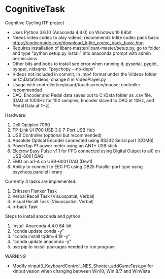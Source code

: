 # CognitiveTask
 Cognitive Cycling ITF project

* Uses Python 3.6.10 (Anaconda 4.4.0) on Windows 10 64bit
* Needs video codec to play videos; recommends k-lite codec pack basic https://codecguide.com/download_k-lite_codec_pack_basic.htm
* Requires installation of libant-master/libant-master/setup.py, go to folder and type "python setup.py install" into anaconda prompt with admin permissions
* Other bits and bobs to install see error when running it; pyserial, pyglet, pynput, nidaqmx, "psychopy --no-deps"
* Videos not included in commit, in .mp4 format under the \Videos folder or C:\Data\Videos; change it in VideoPlayer.py
* Usage with controller/keyboard/touchscreen/mouse; controller recommended
* DAQ, Encoder and Pedal data saves out to C:\Data folder as .csv file.[DAQ at 1000Hz for 100 samples, Encoder slaved to DAQ at 10Hz, and Pedal Data at 1Hz]

Hardware:
1. Dell Optiplex 7060
2. TP-Link UH700 USB 3.0 7-Port USB Hub
3. USB Controller (optional but recommended)
4. Absolute Optical Encoder connected using RS232 Serial port (COM6)
5. PowerTap P1 power meter using an ANT+ USB stick
6. Elecrow Easy Pulse v1.1 for PPG connected using Digital Output to ai0 on USB-6001 DAQ
7. EMG on ai1-4 on USB-6001 DAQ (Dev1)
8. Ability to connect to EEG PC using DB25 Parallel port type using psychopy.parallel library

Currently 4 tasks are implemented:
1. Erikssen Flanker Task
2. Verbal Recall Task (Visuospatial, Verbal)
3. Visual Recall Task (Visuospatial, Verbal)
4. n-back Task

Steps to install anaconda and python
1. Install Anaconda 4.4.0 64-bit
2. "conda update conda -y"
3. "conda install tqdm=4.19 -y"
4. "conda update anaconda -y"
5. use pip to install packages needed to run program

WARNING
* Modify xinput3_KeyboardControll_NES_Shooter_addGameTask.py for xinput vesion when changing between Win10, Win 8/7 and WinVista
